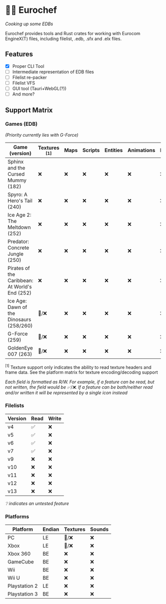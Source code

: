 # 👨‍🍳 Eurochef

_Cooking up some EDBs_

Eurochef provides tools and Rust crates for working with Eurocom EngineX(T) files, including filelist, .edb, .sfx and .elx files.

## Features

- [x] Proper CLI Tool
- [ ] Intermediate representation of EDB files
- [ ] Filelist re-packer
- [ ] Filelist VFS
- [ ] GUI tool (Tauri+WebGL(?))
- [ ] And more?

## Support Matrix

### Games (EDB)

_(Priority currently lies with G-Force)_

| Game (version)                                 | Textures <sup>[1]</sup> | Maps | Scripts | Entities | Animations | Particles | Spreadsheets |
| ---------------------------------------------- | ----------------------- | ---- | ------- | -------- | ---------- | --------- | ------------ |
| Sphinx and the Cursed Mummy (182)              | ❌                      | ❌   | ❌      | ❌       | ❌         | ❌        | ❌           |
| Spyro: A Hero's Tail (240)                     | ❌                      | ❌   | ❌      | ❌       | ❌         | ❌        | 🚧/❌        |
| Ice Age 2: The Meltdown (252)                  | ❌                      | ❌   | ❌      | ❌       | ❌         | ❌        | ❌           |
| Predator: Concrete Jungle (250)                | ❌                      | ❌   | ❌      | ❌       | ❌         | ❌        | ❌           |
| Pirates of the Caribbean: At World's End (252) | ❌                      | ❌   | ❌      | ❌       | ❌         | ❌        | ❌           |
| Ice Age: Dawn of the Dinosaurs (258/260)       | 🚧/❌                   | ❌   | ❌      | ❌       | ❌         | ❌        | 🚧           |
| G-Force (259)                                  | 🚧/❌                   | ❌   | ❌      | ❌       | ❌         | ❌        | ✅/❌        |
| GoldenEye 007 (263)                            | 🚧/❌                   | ❌   | ❌      | ❌       | ❌         | ❌        | ✅/❌        |

<!-- ### Game matrix (unreleased builds)

| Game (version)                       | Textures <sup>[1]</sup> | Maps | Scripts | Entities | Animations | Particles | Spreadsheets |
| ------------------------------------ | ----------------------- | ---- | ------- | -------- | ---------- | --------- | ------------ |
| Spyro: A Hero's Tail (E3 Demo) (213) | ❌                      | ❌   | ❌      | ❌       | ❌         | ❌        | 🚧/❌        |
| Spyro: A Hero's Tail (??) (221)      | ❌                      | ❌   | ❌      | ❌       | ❌         | ❌        | 🚧/❌        |
| Spyro: A Hero's Tail (??) (236)      | ❌                      | ❌   | ❌      | ❌       | ❌         | ❌        | 🚧/❌        | -->

<sup>[1]</sup> Texture support only indicates the ability to read texture headers and frame data. See the platform matrix for texture encoding/decoding support

_Each field is formatted as R/W. For example, if a feature can be read, but not written, the field would be ✅/❌. If a feature can be both/neither read and/or written it will be represented by a single icon instead_

### Filelists

| Version | Read | Write |
| ------- | ---- | ----- |
| v4      | ✅   | ❌    |
| v5      | ✅   | ❌    |
| v6      | ✅   | ❌    |
| v7      | ✅   | ❌    |
| v9      | ❌   | ❌    |
| v10     | ❌   | ❌    |
| v11     | ❌   | ❌    |
| v12     | ❌   | ❌    |
| v13     | ❌   | ❌    |

_❔ indicates an untested feature_

### Platforms

| Platform      | Endian | Textures | Sounds |
| ------------- | ------ | -------- | ------ |
| PC            | LE     | 🚧/❌    | ❌     |
| Xbox          | LE     | 🚧/❌    | ❌     |
| Xbox 360      | BE     | ❌       | ❌     |
| GameCube      | BE     | ❌       | ❌     |
| Wii           | BE     | ❌       | ❌     |
| Wii U         | BE     | ❌       | ❌     |
| Playstation 2 | LE     | ❌       | ❌     |
| Playstation 3 | BE     | ❌       | ❌     |
